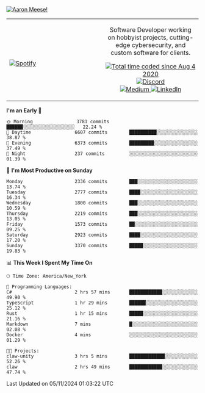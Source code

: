 [![Aaron Meese!](https://user-images.githubusercontent.com/17814535/88975338-a2aabf00-d27f-11ea-963f-8a19608716b4.png)](https://github.com/ajmeese7/readme-ascii "README ASCII")

<!-- Modified from project here: https://github.com/novatorem/novatorem -->
<table width="100%">
  <tr>
  <td width="50%">

&nbsp; <br> [![Spotify](https://ajmeese7.vercel.app/api/spotify)](https://open.spotify.com/user/ajmeese)

  </td>
  <td width="50%">
    <p align="center">
    Software Developer working on hobbyist projects, cutting-edge cybersecurity, and custom software for clients.
    </p>
    <p align="center">
      <a href="https://wakatime.com/@f726891d-3b02-46cd-9b60-e8c59f9e2b14">
        <img src="https://wakatime.com/badge/user/f726891d-3b02-46cd-9b60-e8c59f9e2b14.svg" alt="Total time coded since Aug 4 2020" title="WakaTime" />
      </a>
      <a href="http://link.aaronmeese.com/discord">
        <img src="https://img.shields.io/badge/discord-ajmeese7%234835-369?style=flat-square&logo=discord&logoColor=white&color=purple" alt="Discord" title="Discord">
      </a>
      <br />
      <a href="https://link.aaronmeese.com/medium">
        <img src="https://img.shields.io/badge/medium-ajmeese7-1DB954?style=flat-square&logo=medium&logoColor=white" alt="Medium" title="Medium">
      </a>
      <a href="https://link.aaronmeese.com/linkedin">
        <img src="https://img.shields.io/badge/linkedIn-aaronmeese-1DB954?style=flat-square&logo=linkedin&logoColor=white&color=blue" alt="LinkedIn" title="LinkedIn">
      </a>
    </p>
  </td>

</table>

[//]: <> (The `&nbsp;` is to have Aphelion take up more space)

<!--START_SECTION:waka-->
**I'm an Early 🐤** 

```text
🌞 Morning                3781 commits        ██████░░░░░░░░░░░░░░░░░░░   22.24 % 
🌆 Daytime                6607 commits        ██████████░░░░░░░░░░░░░░░   38.87 % 
🌃 Evening                6373 commits        █████████░░░░░░░░░░░░░░░░   37.49 % 
🌙 Night                  237 commits         ░░░░░░░░░░░░░░░░░░░░░░░░░   01.39 % 
```
📅 **I'm Most Productive on Sunday** 

```text
Monday                   2336 commits        ███░░░░░░░░░░░░░░░░░░░░░░   13.74 % 
Tuesday                  2777 commits        ████░░░░░░░░░░░░░░░░░░░░░   16.34 % 
Wednesday                1800 commits        ███░░░░░░░░░░░░░░░░░░░░░░   10.59 % 
Thursday                 2219 commits        ███░░░░░░░░░░░░░░░░░░░░░░   13.05 % 
Friday                   1573 commits        ██░░░░░░░░░░░░░░░░░░░░░░░   09.25 % 
Saturday                 2923 commits        ████░░░░░░░░░░░░░░░░░░░░░   17.20 % 
Sunday                   3370 commits        █████░░░░░░░░░░░░░░░░░░░░   19.83 % 
```


📊 **This Week I Spent My Time On** 

```text
🕑︎ Time Zone: America/New_York

💬 Programming Languages: 
C#                       2 hrs 57 mins       ████████████░░░░░░░░░░░░░   49.90 % 
TypeScript               1 hr 29 mins        ██████░░░░░░░░░░░░░░░░░░░   25.12 % 
Rust                     1 hr 15 mins        █████░░░░░░░░░░░░░░░░░░░░   21.16 % 
Markdown                 7 mins              █░░░░░░░░░░░░░░░░░░░░░░░░   02.08 % 
Docker                   4 mins              ░░░░░░░░░░░░░░░░░░░░░░░░░   01.29 % 

🐱‍💻 Projects: 
claw-unity               3 hrs 5 mins        █████████████░░░░░░░░░░░░   52.26 % 
claw                     2 hrs 49 mins       ████████████░░░░░░░░░░░░░   47.74 % 
```


 Last Updated on 05/11/2024 01:03:22 UTC
<!--END_SECTION:waka-->
